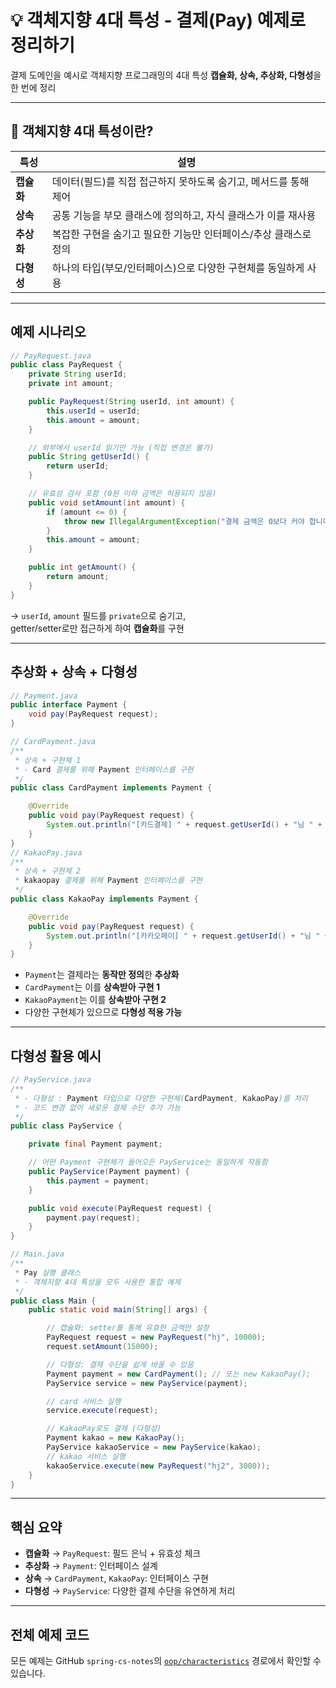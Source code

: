 # 💡 객체지향 4대 특성 - 결제(Pay) 예제로 정리하기

결제 도메인을 예시로 객체지향 프로그래밍의 4대 특성 **캡슐화, 상속, 추상화, 다형성**을 한 번에 정리

---

## 📝 객체지향 4대 특성이란?

| 특성 | 설명 |
|------|------|
| **캡슐화** | 데이터(필드)를 직접 접근하지 못하도록 숨기고, 메서드를 통해 제어 |
| **상속** | 공통 기능을 부모 클래스에 정의하고, 자식 클래스가 이를 재사용 |
| **추상화** | 복잡한 구현을 숨기고 필요한 기능만 인터페이스/추상 클래스로 정의 |
| **다형성** | 하나의 타입(부모/인터페이스)으로 다양한 구현체를 동일하게 사용 |

---

## 예제 시나리오

```java
// PayRequest.java
public class PayRequest {
    private String userId;
    private int amount;

    public PayRequest(String userId, int amount) {
        this.userId = userId;
        this.amount = amount;
    }

    // 외부에서 userId 읽기만 가능 (직접 변경은 불가)
    public String getUserId() {
        return userId;
    }

    // 유효성 검사 포함 (0원 이하 금액은 허용되지 않음)
    public void setAmount(int amount) {
        if (amount <= 0) {
            throw new IllegalArgumentException("결제 금액은 0보다 커야 합니다.");
        }
        this.amount = amount;
    }

    public int getAmount() {
        return amount;
    }
}
```

→ `userId`, `amount` 필드를 `private`으로 숨기고,  
getter/setter로만 접근하게 하여 **캡슐화**를 구현

---

## 추상화 + 상속 + 다형성

```java
// Payment.java
public interface Payment {
    void pay(PayRequest request);
}

// CardPayment.java
/**
 * 상속 + 구현체 1
 * - Card 결제를 위해 Payment 인터페이스를 구현
 */
public class CardPayment implements Payment {

    @Override
    public void pay(PayRequest request) {
        System.out.println("[카드결제] " + request.getUserId() + "님 " + request.getAmount() + "원 결제 완료");
    }
}
// KakaoPay.java
/**
 * 상속 + 구현체 2
 * kakaopay 결제를 위해 Payment 인터페이스를 구현
 */
public class KakaoPay implements Payment {

    @Override
    public void pay(PayRequest request) {
        System.out.println("[카카오페이] " + request.getUserId() + "님 " + request.getAmount() + "원 결제 완료");
    }
}
```

- `Payment`는 결제라는 **동작만 정의**한 **추상화**
- `CardPayment`는 이를 **상속받아 구현 1**
- `KakaoPayment`는 이를 **상속받아 구현 2**
- 다양한 구현체가 있으므로 **다형성 적용 가능**

---

## 다형성 활용 예시

```java
// PayService.java
/**
 * - 다형성 : Payment 타입으로 다양한 구현체(CardPayment, KakaoPay)를 처리
 * - 코드 변경 없이 새로운 결제 수단 추가 가능
 */
public class PayService {

    private final Payment payment;

    // 어떤 Payment 구현체가 들어오든 PayService는 동일하게 작동함
    public PayService(Payment payment) {
        this.payment = payment;
    }

    public void execute(PayRequest request) {
        payment.pay(request);
    }
}
```

```java
// Main.java
/**
 * Pay 실행 클래스
 * - 객체지향 4대 특성을 모두 사용한 통합 예제
 */
public class Main {
    public static void main(String[] args) {

        // 캡슐화: setter를 통해 유효한 금액만 설정
        PayRequest request = new PayRequest("hj", 10000);
        request.setAmount(15000);

        // 다형성: 결제 수단을 쉽게 바꿀 수 있음
        Payment payment = new CardPayment(); // 또는 new KakaoPay();
        PayService service = new PayService(payment);

        // card 서비스 실행
        service.execute(request);

        // KakaoPay로도 결제 (다형성)
        Payment kakao = new KakaoPay();
        PayService kakaoService = new PayService(kakao);
        // kakao 서비스 실행
        kakaoService.execute(new PayRequest("hj2", 3000));
    }
}
```

---

## 핵심 요약

- **캡슐화** → `PayRequest`: 필드 은닉 + 유효성 체크
- **추상화** → `Payment`: 인터페이스 설계
- **상속** → `CardPayment`, `KakaoPay`: 인터페이스 구현
- **다형성** → `PayService`: 다양한 결제 수단을 유연하게 처리

---

## 전체 예제 코드

모든 예제는 GitHub `spring-cs-notes`의 [`oop/characteristics`](https://github.com/devHjlee/spring-cs-notes/tree/main/src/main/java/com/lhj/springcsnotes/oop/characteristics) 경로에서 확인할 수 있습니다.
